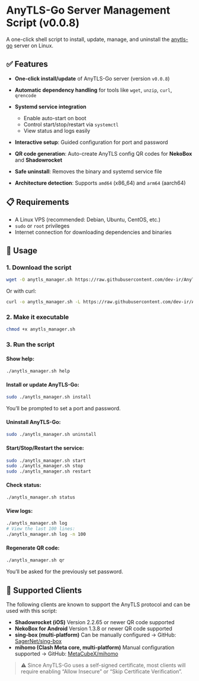 # AnyTLS-Go Server Management Script (v0.0.8)

A one-click shell script to install, update, manage, and uninstall the [anytls-go](https://github.com/anytls/anytls-go) server on Linux.

## ✅ Features

* **One-click install/update** of AnyTLS-Go server (version `v0.0.8`)
* **Automatic dependency handling** for tools like `wget`, `unzip`, `curl`, `qrencode`
* **Systemd service integration**

  * Enable auto-start on boot
  * Control start/stop/restart via `systemctl`
  * View status and logs easily
* **Interactive setup**: Guided configuration for port and password
* **QR code generation**: Auto-create AnyTLS config QR codes for **NekoBox** and **Shadowrocket**
* **Safe uninstall**: Removes the binary and systemd service file
* **Architecture detection**: Supports `amd64` (x86\_64) and `arm64` (aarch64)

## 📋 Requirements

* A Linux VPS (recommended: Debian, Ubuntu, CentOS, etc.)
* `sudo` or `root` privileges
* Internet connection for downloading dependencies and binaries

## 🚀 Usage

### 1. Download the script

```bash
wget -O anytls_manager.sh https://raw.githubusercontent.com/dev-ir/AnyTLS/refs/heads/master/main.sh
```

Or with curl:

```bash
curl -o anytls_manager.sh -L https://raw.githubusercontent.com/dev-ir/AnyTLS/refs/heads/master/main.sh
```

### 2. Make it executable

```bash
chmod +x anytls_manager.sh
```

### 3. Run the script

#### Show help:

```bash
./anytls_manager.sh help
```

#### Install or update AnyTLS-Go:

```bash
sudo ./anytls_manager.sh install
```

You’ll be prompted to set a port and password.

#### Uninstall AnyTLS-Go:

```bash
sudo ./anytls_manager.sh uninstall
```

#### Start/Stop/Restart the service:

```bash
sudo ./anytls_manager.sh start
sudo ./anytls_manager.sh stop
sudo ./anytls_manager.sh restart
```

#### Check status:

```bash
./anytls_manager.sh status
```

#### View logs:

```bash
./anytls_manager.sh log
# View the last 100 lines:
./anytls_manager.sh log -n 100
```

#### Regenerate QR code:

```bash
./anytls_manager.sh qr
```

You’ll be asked for the previously set password.

## 📱 Supported Clients

The following clients are known to support the AnyTLS protocol and can be used with this script:

* **Shadowrocket (iOS)**
  Version 2.2.65 or newer
  QR code supported
* **NekoBox for Android**
  Version 1.3.8 or newer
  QR code supported
* **sing-box (multi-platform)**
  Can be manually configured
  → GitHub: [SagerNet/sing-box](https://github.com/SagerNet/sing-box)
* **mihomo (Clash Meta core, multi-platform)**
  Manual configuration supported
  → GitHub: [MetaCubeX/mihomo](https://github.com/MetaCubeX/mihomo)

> ⚠️ Since AnyTLS-Go uses a self-signed certificate, most clients will require enabling “Allow Insecure” or “Skip Certificate Verification”.